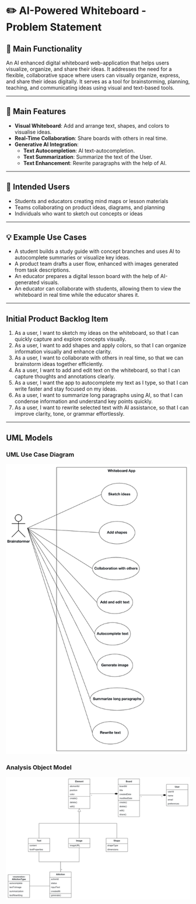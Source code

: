 # ✏️ AI-Powered Whiteboard - Problem Statement


## 🧩 Main Functionality

An AI enhanced digital whiteboard web-application that helps users visualize, organize, and share their ideas.
It addresses the need for a flexible, collaborative space where users can visually organize, express, and share their ideas digitally. It serves as a tool for brainstorming, planning, teaching, and communicating ideas using visual and text-based tools.

---

## 🚀 Main Features

-  **Visual Whiteboard**: Add and arrange text, shapes, and colors to visualise ideas.
-  **Real-Time Collaboration**: Share boards with others in real time.
-  **Generative AI Integration**:
    - **Text Autocompletion**: AI text-autocompletion.
    - **Text Summarization**: Summarize the text of the User.
    - **Text Enhancement**:  Rewrite paragraphs with the help of AI.
---

## 👥 Intended Users

- Students and educators creating mind maps or lesson materials
- Teams collaborating on product ideas, diagrams, and planning
- Individuals who want to sketch out concepts or ideas

---

## 💡 Example Use Cases

- A student builds a study guide with concept branches and uses AI to autocomplete summaries or visualize key ideas.
- A product team drafts a user flow, enhanced with images generated from task descriptions.
- An educator prepares a digital lesson board with the help of AI-generated visuals.
- An educator can collaborate with students, allowing them to view the whiteboard in real time while the educator shares it.

---

## Initial Product Backlog Item

1. As a user, I want to sketch my ideas on the whiteboard, so that I can quickly capture and explore concepts visually. 
2. As a user, I want to add shapes and apply colors, so that I can organize information visually and enhance clarity.
3. As a user, I want to collaborate with others in real time, so that we can brainstorm ideas together efficiently.
4. As a user, I want to add and edit text on the whiteboard, so that I can capture thoughts and annotations clearly.
5. As a user, I want the app to autocomplete my text as I type, so that I can write faster and stay focused on my ideas.
6. As a user, I want to summarize long paragraphs using AI, so that I can condense information and understand key points quickly.
7. As a user, I want to rewrite selected text with AI assistance, so that I can improve clarity, tone, or grammar effortlessly.

---
## UML Models
### UML Use Case Diagram

![UML Use Case Diagram](docs/UMLUseCaseDiagram.png)

### Analysis Object Model
![AOM](docs/AOM.png)
